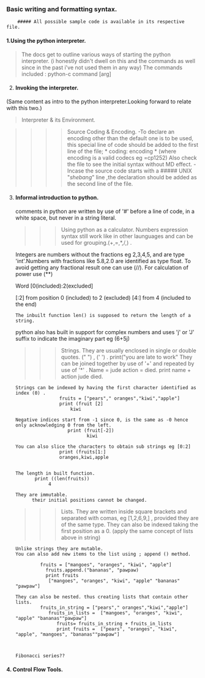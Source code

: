 ### Basic writing and formatting syntax.
        ##### All possible sample code is available in its respective file.
        



<!--Hapa wadau nayo ni sir jah aniokoe bana -->

#### 1.Using the python interpreter.
> The docs get to outline various ways of starting the python interpreter. 
     (i honestly didn't dwell on this and the commands as well since in the past i've not used them in any way)
     The commands included
                        : python-c command [arg]
                        
2. #### Invoking the interpreter.
(Same content as intro to the python interpreter.Looking forward to relate with this two.)
     
> Interpreter & its Environment.
   
   >>>>Source Coding & Encoding.
   -To declare an encoding other than the default one is to be used, this special line of code should be added to the first line of the file;
    * coding: encoding *
   (where encoding is a valid codecs eg =cp1252) Also check the file to see the initial syntax without MD effect.
   -Incase the source code starts with a ##### UNIX "_shebang_" line ,the declaration should be added  as the second line of the file.
   
   

 3. #### Informal introduction to python.   
     comments in python are written by use of '#' before a line of code, in a white space, but never in a string literal.
     
    >>> Using python as a calculator.
      Numbers expression syntax still work like in other launguages and can be used for grouping.(+,=,*,/,) .
      
 
      
       Integers are numbers without the fractions eg 2,3,4,5, and are type 'int'.Numbers with fractions like 5.8,2.0 are identified as type float.
       To avoid getting any fractional result one can use (//).
       For calculation of power use (**) 
       
       Word [0(included):2(excluded] 
       
       [:2] from position 0 (included) to 2 (excluded)
       [4:] from 4 (included to the end)
        
        The inbuilt function len() is supposed to return the length of a string.
       
       python also has built in support for complex numbers and uses 'j' or 'J' suffix to indicate the imaginary part eg (6+5j)
       
       
    >>> Strings.
        They are usually enclosed in single or double quotes. (" ") , (' ') .
                    print("you are late to work"
        They can be joined together by use of '+' and repeated by use of '*' .
                   Name = jude
                   action = died.
                   print name + action
                   jude died.
        
        Strings can be indexed by having the first character identified as  index (0) .
                        fruits = ["pears"," oranges","kiwi","apple"]
                        print (fruit [2]
                            kiwi
        
        Negative indices start from -1 since 0, is the same as -0 hence only acknowledging 0 from the left.
                           print (fruit[-2])
                                  kiwi
        
        You can also slice the characters to obtain sub strings eg [0:2]
                        print (fruits[1:]
                        oranges,kiwi,apple
                        
                        
        The length in built function.
               print ((len(fruits))
                    4
                    
        They are immutable.
              their initial positions cannot be changed.
        
        
    >>> Lists.
        They are written inside square brackets and separated with comas, eg [1,2,6,9,] , provided they are of the same type.
        They can also be indexed taking the first position as a 0.
        (apply the same concept of lists above in string)
        
        Unlike strings they are mutable.
        You can also add new items to the list using ; append () method.
        
                 fruits = ["mangoes", "oranges", "kiwi", "apple"]
                   fruits.append.("bananas", "pawpaw)
                   print fruits
                    ["mangoes", "oranges", "kiwi", "apple" "bananas" "pawpaw"]
                 
        They can also be nested. thus creating lists that contain other lists.
                 fruits_in_string = ["pears"," oranges","kiwi","apple"]
                    fruits_in_lists =  ["mangoes", "oranges", "kiwi", "apple" "bananas""pawpaw"]
                       fruits= fruits_in_string + fruits_in_lists
                       print fruits =  ["pears", "oranges", "kiwi", "apple", "mangoes", "bananas""pawpaw"]
                 
               
        
        Fibonacci series??
        
        
        
 #### 4. Control Flow Tools. 
        
        
       
       
       






